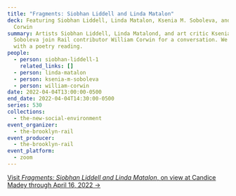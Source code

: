 ```yaml
---
title: "Fragments: Siobhan Liddell and Linda Matalon"
deck: Featuring Siobhan Liddell, Linda Matalon, Ksenia M. Soboleva, and William
  Corwin
summary: Artists Siobhan Liddell, Linda Matalond, and art critic Ksenia M.
  Soboleva join Rail contributor William Corwin for a conversation. We conclude
  with a poetry reading.
people:
  - person: siobhan-liddell-1
    related_links: []
  - person: linda-matalon
  - person: ksenia-m-soboleva
  - person: william-corwin
date: 2022-04-04T13:00:00-0500
end_date: 2022-04-04T14:30:00-0500
series: 530
collections:
  - the-new-social-environment
event_organizer:
  - the-brooklyn-rail
event_producer:
  - the-brooklyn-rail
event_platform:
  - zoom
---
```

[Visit *Fragments: Siobhan Liddell and Linda Matalon*, on view at Candice Madey through April 16, 2022 →](https://www.candicemadey.com/gallery/all/siobhan-liddell-linda-matalon)